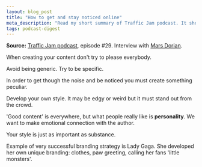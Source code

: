```yaml
---
layout: blog_post
title: "How to get and stay noticed online"
meta_description: "Read my short summary of Traffic Jam podcast. It shows how to get noticed online by creating unique and personal content."
tags: podcast-digest
---
```


**Source:** [Traffic Jam podcast](http://www.veravo.com/content-marketing-2/tj-29-mars-dorian/), episode #29. Interview with [Mars Dorian](http://www.marsdorian.com/).

When creating your content don't try to please everybody.

Avoid being generic. Try to be specific.

In order to get though the noise and be noticed you must create something peculiar.

Develop your own style. It may be edgy or weird but it must stand out from the crowd.

'Good content' is everywhere, but what people really like is **personality**. We want to make emotional connection with the author.

Your style is just as important as substance.

Example of very successful branding strategy is Lady Gaga. She developed her own unique branding: clothes, paw greeting, calling her fans 'little monsters'.